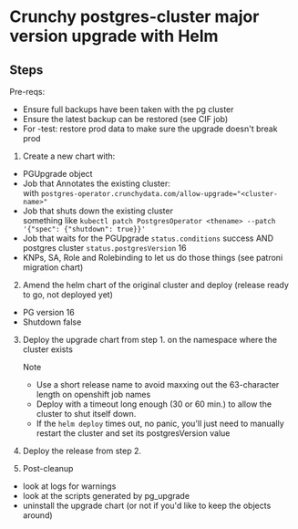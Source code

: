 # Crunchy postgres-cluster major version upgrade with Helm

## Steps

Pre-reqs:

- Ensure full backups have been taken with the pg cluster
- Ensure the latest backup can be restored (see CIF job)
- For -test: restore prod data to make sure the upgrade doesn't break prod

1.  Create a new chart with:

- PGUpgrade object
- Job that Annotates the existing cluster: <br>
  with `postgres-operator.crunchydata.com/allow-upgrade="<cluster-name>"`
- Job that shuts down the existing cluster <br>
  something like `kubectl patch PostgresOperator <thename> --patch '{"spec": {"shutdown": true}}'`
- Job that waits for the PGUpgrade `status.conditions` success AND postgres cluster `status.postgresVersion` 16
- KNPs, SA, Role and Rolebinding to let us do those things (see patroni migration chart)

2. Amend the helm chart of the original cluster and deploy (release ready to go, not deployed yet)

- PG version 16
- Shutdown false

3. Deploy the upgrade chart from step 1. on the namespace where the cluster exists

   > [!NOTE]
   >
   > - Use a short release name to avoid maxxing out the 63-character length on openshift job names
   > - Deploy with a timeout long enough (30 or 60 min.) to allow the cluster to shut itself down.
   > - If the `helm deploy` times out, no panic, you'll just need to manually restart the cluster and set its postgresVersion value

4. Deploy the release from step 2.

5. Post-cleanup

- look at logs for warnings
- look at the scripts generated by pg_upgrade
- uninstall the upgrade chart (or not if you'd like to keep the objects around)
